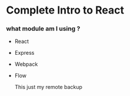 # Complete Intro to React
### what module am I using ?
+ React
+ Express
+ Webpack
+ Flow

  This just my remote backup 